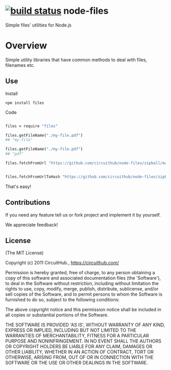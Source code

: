 [![build status](https://secure.travis-ci.org/circuithub/node-files.png)](http://travis-ci.org/circuithub/node-files)
node-files
==========

Simple files' utilities for Node.js

# Overview

Simple utility libraries that have common methods to deal with files, filenames etc.

## Use

Install

`npm install files`


Code

``` coffee

files = require "files"

files.getFileName("./my-file.pdf")
## "my-file"

files.getFileName("./my-file.pdf")
## "pdf"

files.fetchFromUrl "https://github.com/circuithub/node-files/zipball/master", "./download", (err, path) -> ...


files.fetchFromUrlToHash "https://github.com/circuithub/node-files/zipball/master", "./download",  ".zip", (err, path) -> ...

```

That's easy!


## Contributions

If you need any feature tell us or fork project and implement it by yourself.

We appreciate feedback!

## License

(The MIT License)

Copyright (c) 2011 CircuitHub., https://circuithub.com/

Permission is hereby granted, free of charge, to any person obtaining
a copy of this software and associated documentation files (the
'Software'), to deal in the Software without restriction, including
without limitation the rights to use, copy, modify, merge, publish,
distribute, sublicense, and/or sell copies of the Software, and to
permit persons to whom the Software is furnished to do so, subject to
the following conditions:

The above copyright notice and this permission notice shall be
included in all copies or substantial portions of the Software.

THE SOFTWARE IS PROVIDED 'AS IS', WITHOUT WARRANTY OF ANY KIND,
EXPRESS OR IMPLIED, INCLUDING BUT NOT LIMITED TO THE WARRANTIES OF
MERCHANTABILITY, FITNESS FOR A PARTICULAR PURPOSE AND NONINFRINGEMENT.
IN NO EVENT SHALL THE AUTHORS OR COPYRIGHT HOLDERS BE LIABLE FOR ANY
CLAIM, DAMAGES OR OTHER LIABILITY, WHETHER IN AN ACTION OF CONTRACT,
TORT OR OTHERWISE, ARISING FROM, OUT OF OR IN CONNECTION WITH THE
SOFTWARE OR THE USE OR OTHER DEALINGS IN THE SOFTWARE.
